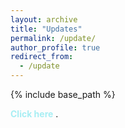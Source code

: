 ```yaml
---
layout: archive
title: "Updates"
permalink: /update/
author_profile: true
redirect_from:
  - /update
---
```


{% include base_path %}

 <a href="https://sites.google.com/view/selimsarowar13/updates" target="\_blank" style="color: #A7EEF3; text-decoration:none"> <b>Click here</b> </a>.
